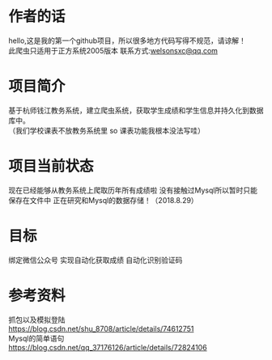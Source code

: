 # 作者的话
  hello,这是我的第一个github项目，所以很多地方代码写得不规范，请谅解！  
  此爬虫只适用于正方系统2005版本
  联系方式:welsonsxc@qq.com  
# 项目简介
  基于杭师钱江教务系统，建立爬虫系统，获取学生成绩和学生信息并持久化到数据库中。  
  （我们学校课表不放教务系统里 so 课表功能我根本没法写哇）
# 项目当前状态
  现在已经能够从教务系统上爬取历年所有成绩啦
  没有接触过Mysql所以暂时只能保存在文件中
  正在研究和Mysql的数据存储！（2018.8.29）
# 目标
  绑定微信公众号 实现自动化获取成绩
  自动化识别验证码

# 参考资料
  抓包以及模拟登陆  
  https://blog.csdn.net/shu_8708/article/details/74612751  
  Mysql的简单语句  
  https://blog.csdn.net/qq_37176126/article/details/72824106  
